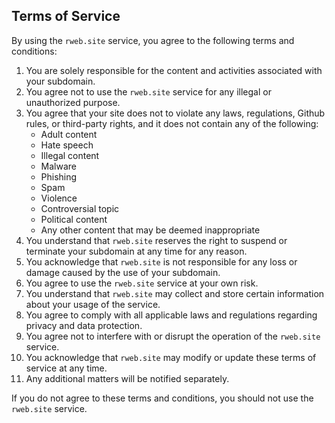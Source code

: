 ## Terms of Service

By using the `rweb.site` service, you agree to the following terms and conditions:

1. You are solely responsible for the content and activities associated with your subdomain.
2. You agree not to use the `rweb.site` service for any illegal or unauthorized purpose.
3. You agree that your site does not to violate any laws, regulations, Github rules, or third-party rights, and it does not contain any of the following:
    - Adult content
    - Hate speech
    - Illegal content
    - Malware
    - Phishing
    - Spam
    - Violence
    - Controversial topic
    - Political content
    - Any other content that may be deemed inappropriate
5. You understand that `rweb.site` reserves the right to suspend or terminate your subdomain at any time for any reason.
6. You acknowledge that `rweb.site` is not responsible for any loss or damage caused by the use of your subdomain.
7. You agree to use the `rweb.site` service at your own risk.
8. You understand that `rweb.site` may collect and store certain information about your usage of the service.
9.  You agree to comply with all applicable laws and regulations regarding privacy and data protection.
10. You agree not to interfere with or disrupt the operation of the `rweb.site` service.
11. You acknowledge that `rweb.site` may modify or update these terms of service at any time.
12. Any additional matters will be notified separately.

If you do not agree to these terms and conditions, you should not use the `rweb.site` service.

